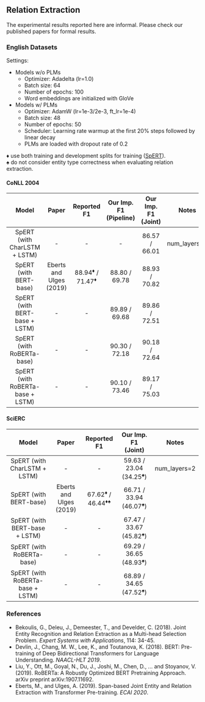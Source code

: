 ## Relation Extraction

The experimental results reported here are informal. Please check our published papers for formal results. 


### English Datasets

Settings:
* Models w/o PLMs
    * Optimizer: Adadelta (lr=1.0)
    * Batch size: 64
    * Number of epochs: 100
    * Word embeddings are initialized with GloVe
* Models w/ PLMs
    * Optimizer: AdamW (lr=1e-3/2e-3, ft_lr=1e-4)
    * Batch size: 48
    * Number of epochs: 50
    * Scheduler: Learning rate warmup at the first 20% steps followed by linear decay
    * PLMs are loaded with dropout rate of 0.2


♦ use both training and development splits for training ([SpERT](https://github.com/lavis-nlp/spert/issues/2#issuecomment-559775207)).  
♠️ do not consider entity type correctness when evaluating relation extraction.  

#### CoNLL 2004 
| Model | Paper | Reported F1 | Our Imp. F1 (Pipeline) | Our Imp. F1 (Joint) | Notes |
|:-----:|:-----:|:-----------:|:---------------------:|:-------------------:|:-----:|
| SpERT (with CharLSTM + LSTM)| -                     | -               |  -            | 86.57 / 66.01 | num_layers=2 |
| SpERT (with BERT-base)    | Eberts and Ulges (2019) | 88.94<sup>♦</sup> / 71.47<sup>♦</sup> | 88.80 / 69.78 | 88.93 / 70.82 | 
| SpERT (with BERT-base + LSTM) | -                   | -               | 89.89 / 69.68 | 89.86 / 72.51 | 
| SpERT (with RoBERTa-base)        | -                | -               | 90.30 / 72.18 | 90.18 / 72.64 | 
| SpERT (with RoBERTa-base + LSTM) | -                | -               | 90.10 / 73.46 | 89.17 / 75.03 | 

#### SciERC
| Model | Paper | Reported F1 | Our Imp. F1 (Joint) | Notes |
|:-----:|:-----:|:-----------:|:-------------------:|:-----:|
| SpERT (with CharLSTM + LSTM)| -                     | -                | 59.63 / 23.04 (34.25<sup>♠️</sup>) | num_layers=2 |
| SpERT (with BERT-base)    | Eberts and Ulges (2019) | 67.62<sup>♦</sup> / 46.44<sup>♦♠️</sup> | 66.71 / 33.94 (46.07<sup>♠️</sup>) | 
| SpERT (with BERT-base + LSTM) | -                   | -                | 67.47 / 33.67 (45.82<sup>♠️</sup>) | 
| SpERT (with RoBERTa-base)        | -                | -                | 69.29 / 36.65 (48.93<sup>♠️</sup>) | 
| SpERT (with RoBERTa-base + LSTM) | -                | -                | 68.89 / 34.65 (47.52<sup>♠️</sup>) | 


### References
* Bekoulis, G., Deleu, J., Demeester, T., and Develder, C. (2018). Joint Entity Recognition and Relation Extraction as a Multi-head Selection Problem. *Expert Systems with Applications*, 114: 34-45.
* Devlin, J., Chang, M. W., Lee, K., and Toutanova, K. (2018). BERT: Pre-training of Deep Bidirectional Transformers for Language Understanding. *NAACL-HLT 2019*.
* Liu, Y., Ott, M., Goyal, N., Du, J., Joshi, M., Chen, D., ... and Stoyanov, V. (2019). RoBERTa: A Robustly Optimized BERT Pretraining Approach. arXiv preprint arXiv:1907.11692. 
* Eberts, M., and Ulges, A. (2019). Span-based Joint Entity and Relation Extraction with Transformer Pre-training. *ECAI 2020*.
